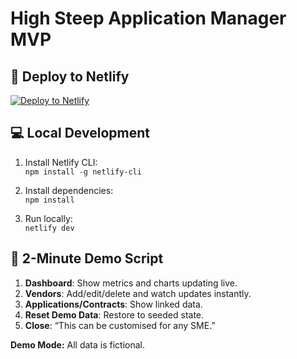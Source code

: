 # High Steep Application Manager MVP

## 🚀 Deploy to Netlify
[![Deploy to Netlify](https://www.netlify.com/img/deploy/button.svg)](https://app.netlify.com/start)

## 💻 Local Development
1. Install Netlify CLI:  
   `npm install -g netlify-cli`

2. Install dependencies:  
   `npm install`

3. Run locally:  
   `netlify dev`

## 🎯 2-Minute Demo Script
1. **Dashboard**: Show metrics and charts updating live.
2. **Vendors**: Add/edit/delete and watch updates instantly.
3. **Applications/Contracts**: Show linked data.
4. **Reset Demo Data**: Restore to seeded state.
5. **Close**: “This can be customised for any SME.”

**Demo Mode:** All data is fictional.